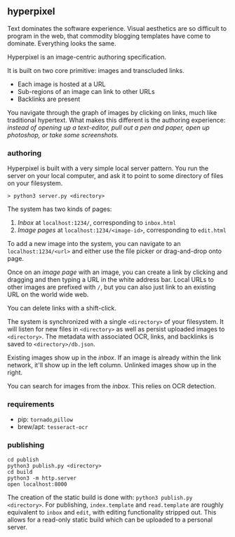 ## hyperpixel

Text dominates the software experience. Visual aesthetics are so difficult to program in the web, that commodity blogging templates have come to dominate. Everything looks the same.

Hyperpixel is an image-centric authoring specification.

It is built on two core primitive: images and transcluded links.
- Each image is hosted at a URL
- Sub-regions of an image can link to other URLs
- Backlinks are present

You navigate through the graph of images by clicking on links, much like traditional hypertext. What makes this different is the authoring experience: *instead of opening up a text-editor, pull out a pen and paper, open up photoshop, or take some screenshots.*

### authoring

Hyperpixel is built with a very simple local server pattern. You run the server on your local computer, and ask it to point to some directory of files on your filesystem.

```
> python3 server.py <directory>
```

The system has two kinds of pages:
1. *Inbox* at `localhost:1234/`, corresponding to `inbox.html`
2. *Image pages* at `localhost:1234/<image-id>`, corresponding to `edit.html`

To add a new image into the system, you can navigate to an `localhost:1234/<url>` and either use the file picker or drag-and-drop onto page.

Once on an *image page* with an image, you can create a link by clicking and dragging and then typing a URL in the white address bar. Local URLs to other images are prefixed with `/`, but you can also just link to an existing URL on the world wide web.

You can delete links with a shift-click.

The system is synchronized with a single `<directory>` of your filesystem. It will listen for new files in `<directory>` as well as persist uploaded images to `<directory>`. The metadata with associated OCR, links, and backlinks is saved to `<directory>/db.json`.

Existing images show up in the *inbox*. If an image is already within the link network, it'll show up in the left column. Unlinked images show up in the right.

You can search for images from the *inbox*. This relies on OCR detection.


### requirements

- pip: `tornado`,`pillow`
- brew/apt: `tesseract-ocr`


### publishing

```
cd publish
python3 publish.py <directory>
cd build
python3 -m http.server
open localhost:8000
```

The creation of the static build is done with: `python3 publish.py
<directory>`. For publishing, `index.template` and `read.template` are roughly
equivalent to `inbox` and `edit`, with editing functionality stripped out. This
allows for a read-only static build which can be uploaded to a personal server.
